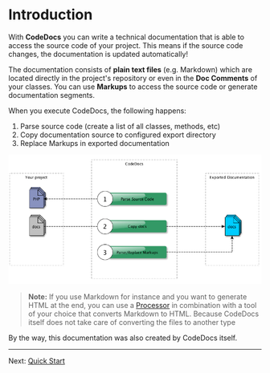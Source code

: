 # Introduction

With **CodeDocs** you can write a technical documentation that is able to access
the source code of your project. This means if the source code changes,
the documentation is updated automatically!

The documentation consists of **plain text files** (e.g. Markdown) which are located
directly in the project's repository or even in the **Doc Comments** of your classes.
You can use **Markups** to access the source code or generate documentation segments.


When you execute CodeDocs, the following happens:

1. Parse source code (create a list of all classes, methods, etc)
2. Copy documentation source to configured export directory
3. Replace Markups in exported documentation

![How it works](img/how-it-works.png)

> **Note:** If you use Markdown for instance and you want to generate HTML at the end,
> you can use a [Processor](processors.md) in combination with a tool of your choice that
> converts Markdown to HTML. Because CodeDocs itself does not take care of converting
> the files to another type

By the way, this documentation was also created by CodeDocs itself.

---

Next: [Quick Start](quick-start.md)
